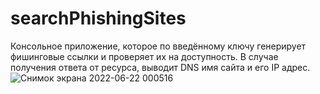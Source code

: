 # searchPhishingSites
Консольное приложение, которое по введённому ключу генерирует фишинговые ссылки и проверяет их на доступность.
В случае получения ответа от ресурса, выводит DNS имя сайта и его IP адрес.
![Снимок экрана 2022-06-22 000516](https://user-images.githubusercontent.com/75761890/174897407-43e93726-be86-4c86-9728-c08cb7ab62a2.png)
